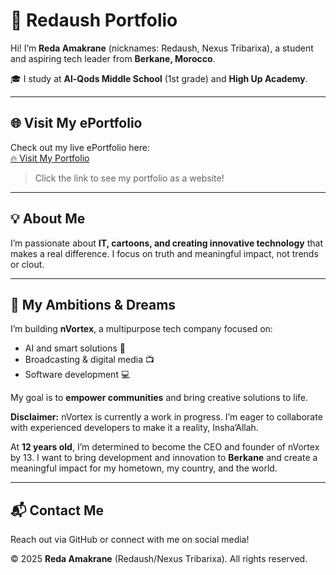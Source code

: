 # 🚀 Redaush Portfolio

Hi! I’m **Reda Amakrane** (nicknames: Redaush, Nexus Tribarixa), a student and aspiring tech leader from **Berkane, Morocco**.  

🎓 I study at **Al-Qods Middle School** (1st grade) and **High Up Academy**.  

---

## 🌐 Visit My ePortfolio

Check out my live ePortfolio here:  
[🔥 Visit My Portfolio](https://nexusteibarixa-redaamakrane.github.io/redaush-portfolio)  

> Click the link to see my portfolio as a website!

---

## 💡 About Me

I’m passionate about **IT, cartoons, and creating innovative technology** that makes a real difference. I focus on truth and meaningful impact, not trends or clout.  

---

## 🌟 My Ambitions & Dreams

I’m building **nVortex**, a multipurpose tech company focused on:  

- AI and smart solutions 🤖  
- Broadcasting & digital media 📺  
- Software development 💻  

My goal is to **empower communities** and bring creative solutions to life.  

**Disclaimer:** nVortex is currently a work in progress. I’m eager to collaborate with experienced developers to make it a reality, Insha’Allah.  

At **12 years old**, I’m determined to become the CEO and founder of nVortex by 13. I want to bring development and innovation to **Berkane** and create a meaningful impact for my hometown, my country, and the world.  

---

## 📬 Contact Me

Reach out via GitHub or connect with me on social media!  

© 2025 **Reda Amakrane** (Redaush/Nexus Tribarixa). All rights reserved.
